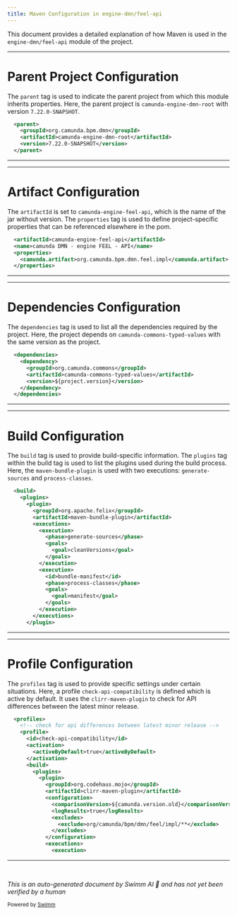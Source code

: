 ```yaml
---
title: Maven Configuration in engine-dmn/feel-api
---
```

This document provides a detailed explanation of how Maven is used in the `engine-dmn/feel-api` module of the project.

<SwmSnippet path="/engine-dmn/feel-api/pom.xml" line="5">

---

# Parent Project Configuration

The `parent` tag is used to indicate the parent project from which this module inherits properties. Here, the parent project is `camunda-engine-dmn-root` with version `7.22.0-SNAPSHOT`.

```xml
  <parent>
    <groupId>org.camunda.bpm.dmn</groupId>
    <artifactId>camunda-engine-dmn-root</artifactId>
    <version>7.22.0-SNAPSHOT</version>
  </parent>
```

---

</SwmSnippet>

<SwmSnippet path="/engine-dmn/feel-api/pom.xml" line="11">

---

# Artifact Configuration

The `artifactId` is set to `camunda-engine-feel-api`, which is the name of the jar without version. The `properties` tag is used to define project-specific properties that can be referenced elsewhere in the pom.

```xml
  <artifactId>camunda-engine-feel-api</artifactId>
  <name>camunda DMN - engine FEEL - API</name>
  <properties>
    <camunda.artifact>org.camunda.bpm.dmn.feel.impl</camunda.artifact>
  </properties>
```

---

</SwmSnippet>

<SwmSnippet path="/engine-dmn/feel-api/pom.xml" line="16">

---

# Dependencies Configuration

The `dependencies` tag is used to list all the dependencies required by the project. Here, the project depends on `camunda-commons-typed-values` with the same version as the project.

```xml
  <dependencies>
    <dependency>
      <groupId>org.camunda.commons</groupId>
      <artifactId>camunda-commons-typed-values</artifactId>
      <version>${project.version}</version>
    </dependency>
  </dependencies>
```

---

</SwmSnippet>

<SwmSnippet path="/engine-dmn/feel-api/pom.xml" line="24">

---

# Build Configuration

The `build` tag is used to provide build-specific information. The `plugins` tag within the build tag is used to list the plugins used during the build process. Here, the `maven-bundle-plugin` is used with two executions: `generate-sources` and `process-classes`.

```xml
  <build>
    <plugins>
      <plugin>
        <groupId>org.apache.felix</groupId>
        <artifactId>maven-bundle-plugin</artifactId>
        <executions>
          <execution>
            <phase>generate-sources</phase>
            <goals>
              <goal>cleanVersions</goal>
            </goals>
          </execution>
          <execution>
            <id>bundle-manifest</id>
            <phase>process-classes</phase>
            <goals>
              <goal>manifest</goal>
            </goals>
          </execution>
        </executions>
      </plugin>
```

---

</SwmSnippet>

<SwmSnippet path="/engine-dmn/feel-api/pom.xml" line="48">

---

# Profile Configuration

The `profiles` tag is used to provide specific settings under certain situations. Here, a profile `check-api-compatibility` is defined which is active by default. It uses the `clirr-maven-plugin` to check for API differences between the latest minor release.

```xml
  <profiles>
    <!-- check for api differences between latest minor release -->
    <profile>
      <id>check-api-compatibility</id>
      <activation>
        <activeByDefault>true</activeByDefault>
      </activation>
      <build>
        <plugins>
          <plugin>
            <groupId>org.codehaus.mojo</groupId>
            <artifactId>clirr-maven-plugin</artifactId>
            <configuration>
              <comparisonVersion>${camunda.version.old}</comparisonVersion>
              <logResults>true</logResults>
              <excludes>
                <exclude>org/camunda/bpm/dmn/feel/impl/**</exclude>
              </excludes>
            </configuration>
            <executions>
              <execution>
```

---

</SwmSnippet>

&nbsp;

*This is an auto-generated document by Swimm AI 🌊 and has not yet been verified by a human*

<SwmMeta version="3.0.0" repo-id="Z2l0aHViJTNBJTNBQ2l0aS1jYW11bmRhJTNBJTNBZ2lsYWRuYXZvdA==" repo-name="Citi-camunda" doc-type="build-tool"><sup>Powered by [Swimm](/)</sup></SwmMeta>
